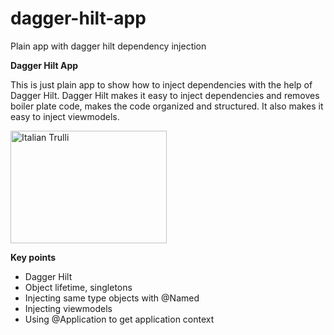 # dagger-hilt-app
Plain app with dagger hilt dependency injection

**Dagger Hilt App**

This is just plain app to show how to inject dependencies with the help of Dagger Hilt. Dagger Hilt makes it easy to inject dependencies and removes boiler plate code, makes the code organized and structured. It also makes it easy to inject viewmodels.

<img src="https://i.imgur.com/5OuwtVB.png" alt="Italian Trulli" width="250" height="180">

**Key points**
- Dagger Hilt
- Object lifetime, singletons
- Injecting same type objects with @Named
- Injecting viewmodels
- Using @Application to get application context

